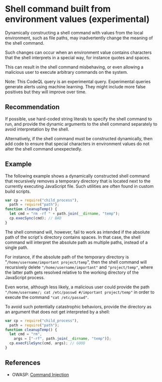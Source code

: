 
# Shell command built from environment values (experimental)

Dynamically constructing a shell command with values from the
local environment, such as file paths, may inadvertently
change the meaning of the shell command.

Such changes can occur when an environment value contains
characters that the shell interprets in a special way, for instance
quotes and spaces.

This can result in the shell command misbehaving, or even
allowing a malicious user to execute arbitrary commands on the system.

Note: This CodeQL query is an experimental query. Experimental queries generate alerts using machine learning. They might include more false positives but they will improve over time.

## Recommendation

If possible, use hard-coded string literals to specify the
shell command to run, and provide the dynamic arguments to the shell
command separately to avoid interpretation by the shell.

Alternatively, if the shell command must be constructed
dynamically, then add code to ensure that special characters in
environment values do not alter the shell command unexpectedly.

## Example

The following example shows a dynamically constructed shell
command that recursively removes a temporary directory that is located
next to the currently executing JavaScript file. Such utilities are
often found in custom build scripts.

```javascript
var cp = require("child_process"),
  path = require("path");
function cleanupTemp() {
  let cmd = "rm -rf " + path.join(__dirname, "temp");
  cp.execSync(cmd); // BAD
}
```

The shell command will, however, fail to work as intended if the
absolute path of the script's directory contains spaces. In that
case, the shell command will interpret the absolute path as multiple
paths, instead of a single path.

For instance, if the absolute path of
the temporary directory is "`/home/username/important project/temp`", then the shell command will recursively delete
`"/home/username/important"` and `"project/temp"`,
where the latter path gets resolved relative to the working directory
of the JavaScript process.

Even worse, although less likely, a malicious user could
provide the path `"/home/username/; cat /etc/passwd #/important
project/temp"` in order to execute the command `"cat
/etc/passwd"`.

To avoid such potentially catastrophic behaviors, provide the
directory as an argument that does not get interpreted by a
shell:

```javascript
var cp = require("child_process"),
  path = require("path");
function cleanupTemp() {
  let cmd = "rm",
    args = ["-rf", path.join(__dirname, "temp")];
  cp.execFileSync(cmd, args); // GOOD
}
```


## References
* OWASP: [Command Injection](https://www.owasp.org/index.php/Command_Injection)
